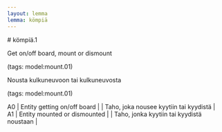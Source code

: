 ```yaml
---
layout: lemma
lemma: kömpiä
---
```


<div class="sense">
# <span class="sensename">kömpiä.1</span>

<span class="description">Get on/off board, mount or dismount</span>

(tags: model:mount.01)

<span class="description">Nousta kulkuneuvoon tai kulkuneuvosta</span>

(tags: model:mount.01)

A0 | Entity getting on/off board |   | Taho, joka nousee kyytiin tai kyydistä |  
A1 | Entity mounted or dismounted |   | Taho, jonka kyytiin tai kyydistä noustaan |  

</div>

